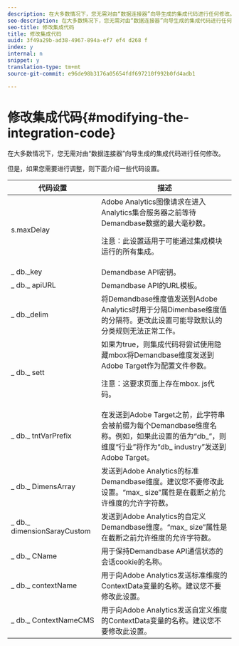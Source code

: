 ```yaml
---
description: 在大多数情况下，您无需对由“数据连接器”向导生成的集成代码进行任何修改。
seo-description: 在大多数情况下，您无需对由“数据连接器”向导生成的集成代码进行任何修改。
seo-title: 修改集成代码
title: 修改集成代码
uuid: 3f49a29b-ad38-4967-894a-ef7 ef4 d268 f
index: y
internal: n
snippet: y
translation-type: tm+mt
source-git-commit: e96de98b3176a05654fdf697210f992b0fd4adb1

---
```



# 修改集成代码{#modifying-the-integration-code}

在大多数情况下，您无需对由“数据连接器”向导生成的集成代码进行任何修改。

但是，如果您需要进行调整，则下面介绍一些代码设置。

<table id="table_5405A73CEFD44466B3C39559F4A037C9"> 
 <thead> 
  <tr> 
   <th colname="col1" class="entry"> 代码设置 </th> 
   <th colname="col2" class="entry"> 描述 </th> 
  </tr>
 </thead>
 <tbody> 
  <tr> 
   <td colname="col1"> s.maxDelay </td> 
   <td colname="col2">Adobe Analytics图像请求在进入Analytics集合服务器之前等待Demandbase数据的最大毫秒数。 <p>注意：此设置适用于可能通过集成模块运行的所有集成。 </p> </td> 
  </tr> 
  <tr> 
   <td colname="col1"> _ db._key </td> 
   <td colname="col2"> Demandbase API密钥。 </td> 
  </tr> 
  <tr> 
   <td colname="col1"> _ db._ apiURL </td> 
   <td colname="col2"> Demandbase API的URL模板。 </td> 
  </tr> 
  <tr> 
   <td colname="col1"> _ db._delim </td> 
   <td colname="col2"> 将Demandbase维度值发送到Adobe Analytics时用于分隔Dimenbase维度值的分隔符。更改此设置可能导致默认的分类规则无法正常工作。 </td> 
  </tr> 
  <tr> 
   <td colname="col1"> _ db._ sett </td> 
   <td colname="col2">如果为true，则集成代码将尝试使用隐藏mbox将Demandbase维度发送到Adobe Target作为配置文件参数。 <p>注意：这要求页面上存在mbox. js代码。 </p> </td> 
  </tr> 
  <tr> 
   <td colname="col1"> _ db._ tntVarPrefix </td> 
   <td colname="col2"> 在发送到Adobe Target之前，此字符串会被前缀为每个Demandbase维度名称。例如，如果此设置的值为“db_”，则维度“行业”将作为“db_ industry”发送到Adobe Target。 </td> 
  </tr> 
  <tr> 
   <td colname="col1"> _ db._ DimensArray </td> 
   <td colname="col2"> 发送到Adobe Analytics的标准Demandbase维度。建议您不要修改此设置。“max_ size”属性是在截断之前允许维度的允许字符数。 </td> 
  </tr> 
  <tr> 
   <td colname="col1"> _ db._ dimensionSarayCustom </td> 
   <td colname="col2"> 发送到Adobe Analytics的自定义Demandbase维度。“max_ size”属性是在截断之前允许维度的允许字符数。 </td> 
  </tr> 
  <tr> 
   <td colname="col1"> _ db._ CName </td> 
   <td colname="col2"> 用于保持Demandbase API通信状态的会话cookie的名称。 </td> 
  </tr> 
  <tr> 
   <td colname="col1"> _ db._ contextName </td> 
   <td colname="col2"> 用于向Adobe Analytics发送标准维度的ContextData变量的名称。建议您不要修改此设置。 </td> 
  </tr> 
  <tr> 
   <td colname="col1"> _ db._ ContextNameCMS </td> 
   <td colname="col2"> 用于向Adobe Analytics发送自定义维度的ContextData变量的名称。建议您不要修改此设置。 </td> 
  </tr> 
 </tbody> 
</table>

